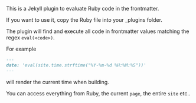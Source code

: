 This is a Jekyll plugin to evaluate Ruby code in the frontmatter.

If you want to use it, copy the Ruby file into your _plugins folder.

The plugin will find and execute all code in frontmatter values matching the regex `eval(<code>)`.

For example
```md
---
date: 'eval(site.time.strftime("%Y-%m-%d %H:%M:%S"))'
---
```

will render the current time when building.

You can access everything from Ruby, the current `page`, the entire `site` etc..

